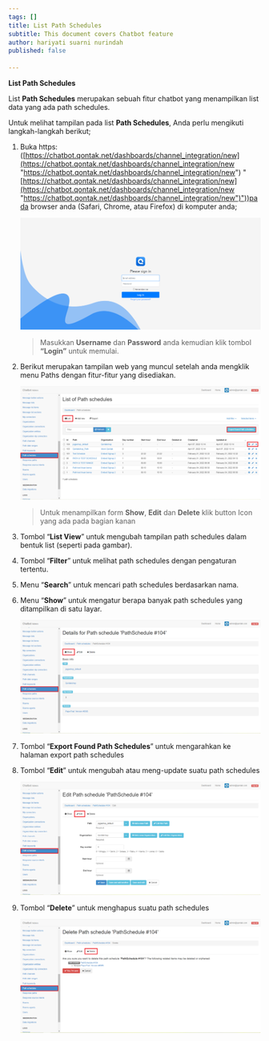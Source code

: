 ```yaml
---
tags: []
title: List Path Schedules
subtitle: This document covers Chatbot feature
author: hariyati suarni nurindah
published: false

---
```

**List Path Schedules**

List **Path Schedules** merupakan sebuah fitur chatbot yang menampilkan list data yang ada path schedules.

Untuk melihat tampilan pada list **Path Schedules**, Anda perlu mengikuti langkah-langkah berikut;

1. Buka https: ([https://chatbot.qontak.net/dashboards/channel_integration/new](https://chatbot.qontak.net/dashboards/channel_integration/new "https://chatbot.qontak.net/dashboards/channel_integration/new") "[https://chatbot.qontak.net/dashboards/channel_integration/new](https://chatbot.qontak.net/dashboards/channel_integration/new "https://chatbot.qontak.net/dashboards/channel_integration/new")"))pada browser anda (Safari, Chrome, atau Firefox) di komputer anda;

   ![](/uploads/channell.PNG)

   > Masukkan **Username** dan **Password** anda kemudian klik tombol **“Login”** untuk memulai.
2. Berikut merupakan tampilan web yang muncul setelah anda mengklik menu Paths dengan fitur-fitur yang disediakan.

   ![](/uploads/pathschedules5.PNG)

   > Untuk menampilkan form **Show**, **Edit** dan **Delete** klik button Icon yang ada pada bagian kanan
3. Tombol “**List View**” untuk mengubah tampilan path schedules dalam bentuk list (seperti pada gambar).
4. Tombol “**Filter**” untuk melihat path schedules dengan pengaturan tertentu.
5. Menu “**Search**” untuk mencari path schedules berdasarkan nama.
6. Menu “**Show**” untuk mengatur berapa banyak path schedules yang ditampilkan di satu layar.

   ![](/uploads/pathschedules6.PNG)
7. Tombol “**Export Found Path Schedules**” untuk mengarahkan ke halaman export path schedules
8. Tombol “**Edit**” untuk mengubah atau meng-update suatu path schedules

   ![](/uploads/pathschedules7.PNG)
9. Tombol “**Delete**” untuk menghapus suatu path schedules

   ![](/uploads/pathschedules8.PNG)